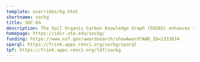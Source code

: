 ```yaml
---
template: overrides/kg.html
shortname: sockg
title: SOC-KG
description: The Soil Organic Carbon Knowledge Graph (SOCKG) enhances robust soil carbon modeling, which is crucial for voluntary carbon markets. These markets create incentives for climate-friendly practices by encouraging the retention of carbon in soil, reducing atmospheric carbon levels. Industry sectors, like energy and transportation, purchase carbon credits to offset unavoidable emissions, while farmers and land managers are rewarded for adopting practices that increase soil organic carbon (SOC). For these markets to function effectively, it is essential to have advanced soil carbon modeling technologies that accurately measure SOC content, predict changes, and link those changes to specific agricultural practices. High-quality data is central to this process. By integrating siloed data into a cohesive knowledge graph, linking it to broader datasets, and establishing infrastructure for its sustainability, SOCKG can play a transformative role in enabling and accelerating the growth of this emerging market.
homepage: https://idir.uta.edu/sockg/
funding: https://www.nsf.gov/awardsearch/showAward?AWD_ID=2333834
sparql: https://frink.apps.renci.org/sockg/sparql
tpf: https://frink.apps.renci.org/ldf/sockg
---
```



